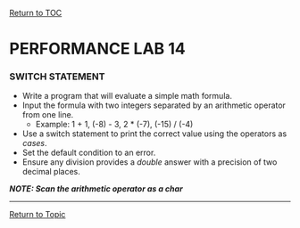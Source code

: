 <a href="https://github.com/CyberTrainingUSAF/05-C-Programming/blob/master/00-Table-of-Contents.md" rel="Return to TOC"> Return to TOC </a>

# PERFORMANCE LAB 14

### SWITCH STATEMENT

* Write a program that will evaluate a simple math formula.
* Input the formula with two integers separated by an arithmetic operator from one line.
    * Example: 1 + 1, (-8) - 3, 2 * (-7), (-15) / (-4)
* Use a switch statement to print the correct value using the operators as *cases*.
* Set the default condition to an error.
* Ensure any division provides a *double* answer with a precision of two decimal places.

***NOTE: Scan the arithmetic operator as a char***

---

<a href="https://github.com/CyberTrainingUSAF/05-C-Programming/blob/master/07_Control_flow/02_conditional-statements.md" rel="Return to Topic"> Return to Topic </a>
